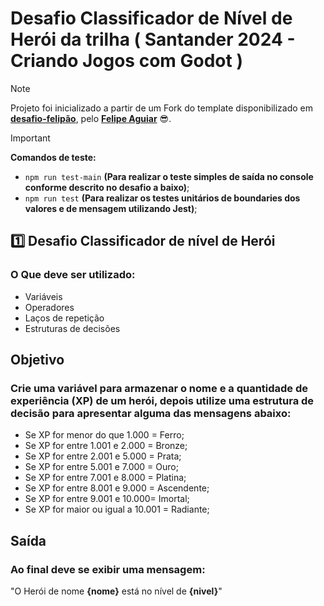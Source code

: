 # Desafio Classificador de Nível de Herói da trilha ( Santander 2024 - Criando Jogos com Godot )

> [!NOTE]
> Projeto foi inicializado a partir de um Fork do template disponibilizado em __[desafio-felipão](https://github.com/felipe-dio/desafio-felipao)__, pelo __[Felipe Aguiar](https://github.com/felipeAguiarCode)__ :sunglasses:.

> [!IMPORTANT]
> __Comandos de teste:__
> - ``` npm run test-main ``` __(Para realizar o teste simples de saída no console conforme descrito no desafio a baixo)__;
> - ``` npm run test ``` __(Para realizar os testes unitários de boundaries dos valores e de mensagem utilizando Jest)__;


## 1️⃣ Desafio Classificador de nível de Herói

### __O Que deve ser utilizado:__

- Variáveis
- Operadores
- Laços de repetição
- Estruturas de decisões


## Objetivo

### __Crie uma variável para armazenar o nome e a quantidade de experiência (XP) de um herói, depois utilize uma estrutura de decisão para apresentar alguma das mensagens abaixo:__

- Se XP for menor do que 1.000 = Ferro;
- Se XP for entre 1.001 e 2.000 = Bronze;
- Se XP for entre 2.001 e 5.000 = Prata;
- Se XP for entre 5.001 e 7.000 = Ouro;
- Se XP for entre 7.001 e 8.000 = Platina;
- Se XP for entre 8.001 e 9.000 = Ascendente;
- Se XP for entre 9.001 e 10.000= Imortal;
- Se XP for maior ou igual a 10.001 = Radiante;


## Saída

### __Ao final deve se exibir uma mensagem:__
"O Herói de nome **{nome}** está no nível de **{nivel}**"

